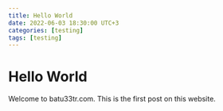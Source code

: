 ```yaml
---
title: Hello World
date: 2022-06-03 18:30:00 UTC+3
categories: [testing]
tags: [testing]
---
```


# Hello World
Welcome to batu33tr.com. This is the first post on this website.
